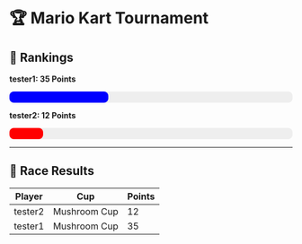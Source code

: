 # 🏆 Mario Kart Tournament

## 🥇 Rankings


**tester1: 35 Points**
<div style="background-color: #eee; border-radius: 8px; width: 100%; height: 20px;">
  <div style="width: 35.0%; background-color: blue; height: 100%; border-radius: 8px;"></div>
</div>

**tester2: 12 Points**
<div style="background-color: #eee; border-radius: 8px; width: 100%; height: 20px;">
  <div style="width: 12.0%; background-color: red; height: 100%; border-radius: 8px;"></div>
</div>

---

## 🏁 Race Results

| Player | Cup | Points |
|--------|-----|--------|
| tester2 | Mushroom Cup | 12 |
| tester1 | Mushroom Cup | 35 |
